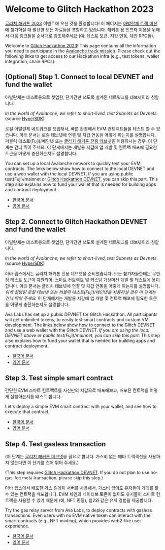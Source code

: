 # Welcome to Glitch Hackathon 2023

[글리치 해커톤 2023](https://glitch-hack.com) 이벤트에 오신 것을 환영합니다! 이 페이지는 [아발란체 트랙 미션](https://trinity-studio.notion.site/GLITCH-KOREA-TRACK-GUIDE-1509d049e1b84ef49f737af5398541c8)에 참가하실 때 필요한 모든 자료들을 포함하고 있습니다. 해커톤 용 인프라 이용을 위해서 다음 링크들을 순서대로 참조해주세요 (예: 테스트 토큰, 지갑 연동, 체인 RPC들).

Welcome to [Glitch Hackathon 2023](https://glitch-hack.com)! This page contains all the information you need to participate in the [Avalanche track mission](https://trinity-studio.notion.site/GLITCH-KOREA-TRACK-GUIDE-1509d049e1b84ef49f737af5398541c8). Please check out the following links to get access to our Hackathon infra (e.g., test tokens, wallet integration, chain RPCs).

## (Optional) Step 1. Connect to local DEVNET and fund the wallet

아발란체는 테스트용으로 셋업한, 단기간만 쓰도록 설계된 네트워크를 데브넷이라 칭합니다.

_In the world of Avalanche, we refer to short-lived, test Subnets as Devnets._ (source [HyperSDK](https://github.com/ava-labs/hypersdk/blob/0907bf7c016c3ab569952201270e37cdfb8592b1/examples/tokenvm/DEVNETS.md))

로컬 아발란체 네트워크를 셋업해서, 빠른 환경에서 EVM 컨트랙트들을 테스트 할 수 있습니다. 아래 문서는 로컬 데브넷에 연결 및 지갑 연동을 어떻게 하는지를 설명합니다. 퍼블릭 테스트(Fuji)/메인넷 또는 [글리치 해커톤 전용 데브넷](#step-2-connect-to-glitch-hackathon-devnet-and-fund-the-wallet)을 이용하시는 경우, 이 단계는 건너 뛰어 주세요. 이 단게에서는 개발용 지갑에 앱 개발 및 컨트랙 배포에 필요한 토큰을 어떻게 충전하는지도 설명합니다.

You can set up a local Avalanche network to quickly test your EVM contracts. The links below show how to connect to the local DEVNET and use a web wallet with the local DEVNET. If you are using public test(Fuji)/mainnet or [Glitch Hackathon DEVNET](#step-2-connect-to-glitch-hackathon-devnet-and-fund-the-wallet), you can skip this part. This step also explains how to fund your wallet that is needed for building apps and contract deployment.

- [한국어 문서](./docs/1-connect-to-local-devnet-and-fund-the-wallet.kor.md)
- [영어 문서](./docs/1-connect-to-local-devnet-and-fund-the-wallet.eng.md)

## Step 2. Connect to Glitch Hackathon DEVNET and fund the wallet

아발란체는 테스트용으로 셋업한, 단기간만 쓰도록 설계된 네트워크를 데브넷이라 칭합니다.

_In the world of Avalanche, we refer to short-lived, test Subnets as Devnets._ (source [HyperSDK](https://github.com/ava-labs/hypersdk/blob/0907bf7c016c3ab569952201270e37cdfb8592b1/examples/tokenvm/DEVNETS.md))

아바 랩스에서는 글리치 해커톤 전용 데브넷을 준비했습니다. 모든 참가자들한테는 무한정 테스트 토큰이 지원되어, 스마트 컨트랙트 및 커스텀 가상머신 개발 및 테스트에 용이합니다. 아래 문서는 글리치 데브넷에 연결 및 지갑 연동을 어떻게 하는지를 설명합니다. _위에 설명된 로컬 데브넷 또는 퍼블릭 테스트(Fuji)/메인넷을 사용하실 경우 이 단계는 건너 뛰어 주세요._ 이 단게에서는 개발용 지갑에 앱 개발 및 컨트랙 배포에 필요한 토큰을 어떻게 충전하는지도 설명합니다.

Ava Labs has set up a public DEVNET for Glitch Hackathon. All participants will get unlimited tokens, to easily test smart contracts and custom VM development. The links below show how to connect to the Glitch DEVNET and use a web wallet with the Glitch DEVNET. _If you are using the local DEVNET above or public test(Fuji)/mainnet, you can skip this part._ This step also explains how to fund your wallet that is needed for building apps and contract deployment.

- [한국어 문서](./docs/2-connect-to-glitch-devnet-and-fund-the-wallet.kor.md)
- [영어 문서](./docs/2-connect-to-glitch-devnet-and-fund-the-wallet.eng.md)

## Step 3. Test simple smart contract

간단한 EVM 스마트 컨트랙트를 자신만의 지갑으로 배포해보고, 배포된 컨트랙을 어떻게 실행하는지를 테스트 합니다.

Let's deploy a simple EVM smart contract with your wallet, and see how to execute that contract.

- [한국어 문서](./docs/3-test-simple-smart-contract.kor.md)
- [영어 문서](./docs/3-test-simple-smart-contract.eng.md)

## Step 4. Test gasless transaction

(이 단계는 [글리치 해커톤 데브넷](#step-2-connect-to-glitch-hackathon-devnet-and-fund-the-wallet)을 필요로 합니다. 가스비 없는 메타 트랙잭션을 사용하지 않는다면 이 단계를 건어 뛰어 주세요.)

(This step requires [Glitch Hackathon DEVNET](#step-2-connect-to-glitch-hackathon-devnet-and-fund-the-wallet). If you do not plan to use no-gas-fee meta transaction, please skip this step.)

아바 랩스에서 배포한 가스 릴레이 서버를 사용해서, 가스비 없이도 유저들이 거래를 할 수 있는 컨트랙을 배포합니다. EVM 체인의 네이티브 토큰이 없이도 유저들이 스마트 컨트랙을 사용할 수 있기 때문에 (예, NFT 민팅), 웹2와 같은 유저 경험을 제공합니다.

Try the gas relay server from Ava Labs, to deploy contracts with gasless transactions. Even users with no EVM native token can interact with the smart contracts (e.g., NFT minting), which provides web2-like user experience.

- [한국어 문서](./docs/4-test-gasless-transaction.kor.md)
- [영어 문서](./docs/4-test-gasless-transaction.eng.md)
